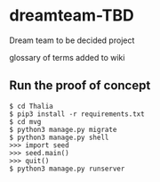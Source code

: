 # dreamteam-TBD

Dream team to be decided project

glossary of terms added to wiki

## Run the proof of concept

```
$ cd Thalia
$ pip3 install -r requirements.txt
$ cd mvg
$ python3 manage.py migrate
$ python3 manage.py shell
>>> import seed
>>> seed.main()
>>> quit()
$ python3 manage.py runserver 
```
